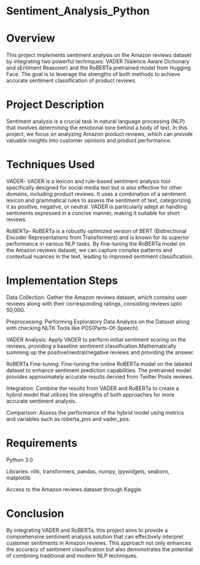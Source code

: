 # Sentiment_Analysis_Python

# Overview
This project implements sentiment analysis on the Amazon reviews dataset by integrating two powerful techniques: VADER (Valence Aware Dictionary and sEntiment Reasoner) and the RoBERTa pretrained model from Hugging Face. The goal is to leverage the strengths of both methods to achieve accurate sentiment classification of product reviews.

# Project Description
Sentiment analysis is a crucial task in natural language processing (NLP) that involves determining the emotional tone behind a body of text. In this project, we focus on analyzing Amazon product reviews, which can provide valuable insights into customer opinions and product performance.

# Techniques Used
VADER-
VADER is a lexicon and rule-based sentiment analysis tool specifically designed for social media text but is also effective for other domains, including product reviews. It uses a combination of a sentiment lexicon and grammatical rules to assess the sentiment of text, categorizing it as positive, negative, or neutral. VADER is particularly adept at handling sentiments expressed in a concise manner, making it suitable for short reviews.

RoBERTa-
RoBERTa is a robustly optimized version of BERT (Bidirectional Encoder Representations from Transformers) and is known for its superior performance in various NLP tasks. By fine-tuning the RoBERTa model on the Amazon reviews dataset, we can capture complex patterns and contextual nuances in the text, leading to improved sentiment classification.

# Implementation Steps
Data Collection: Gather the Amazon reviews dataset, which contains user reviews along with their corresponding ratings, consisting reviews upto 50,000.

Preprocessing: Performing Exploratory Data Analysis on the Dataset along with checking NLTK Tools like POS(Parts-Of-Speech).

VADER Analysis: Apply VADER to perform initial sentiment scoring on the reviews, providing a baseline sentiment classification.Mathematically summing up the positive/neutral/negative reviews and providing the answer.

RoBERTa Fine-tuning: Fine-tuning the online RoBERTa model on the labeled dataset to enhance sentiment prediction capabilities. The pretrained model provides approximately accurate results dervied from Twitter Posts reviews.

Integration: Combine the results from VADER and RoBERTa to create a hybrid model that utilizes the strengths of both approaches for more accurate sentiment analysis.

Comparison: Assess the performance of the hybrid model using metrics and variables such as roberta_pos and vader_pos.

# Requirements
Python 3.0 


Libraries: nltk, transformers, pandas, numpy, ipywidgets, seaborn, matplotlib 


Access to the Amazon reviews dataset through Kaggle

# Conclusion
By integrating VADER and RoBERTa, this project aims to provide a comprehensive sentiment analysis solution that can effectively interpret customer sentiments in Amazon reviews. This approach not only enhances the accuracy of sentiment classification but also demonstrates the potential of combining traditional and modern NLP techniques.
